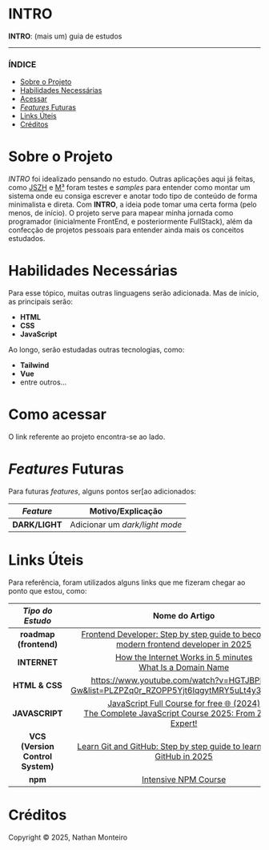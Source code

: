 # INTRO
**INTRO**: (mais um) guia de estudos

---

### ÍNDICE

* [Sobre o Projeto](#about)
* [Habilidades Necessárias](#abilities)
* [Acessar](#access)
* [*Features* Futuras](#fut-feats)
* [Links Úteis](#links)
* [Créditos](#credits)


<h1 id="about">Sobre o Projeto</h1>

_INTRO_ foi idealizado pensando no estudo. Outras aplicações aqui já feitas, como <a href="https://github.com/nathanmontt/JSZH">JSZH</a> e <a href="https://github.com/nathanmontt/MMM">M³</a> foram testes e _samples_ para entender como montar um sistema onde eu consiga escrever e anotar todo tipo de conteúdo de forma minimalista e direta. Com **INTRO**, a ideia pode tomar uma certa forma (pelo menos, de início). O projeto serve para mapear minha jornada como programador (inicialmente FrontEnd, e posteriormente FullStack), além da confecção de projetos pessoais para entender ainda mais os conceitos estudados.


<h1 id="abilities"> Habilidades Necessárias </h1>

Para esse tópico, muitas outras linguagens serão adicionada. Mas de início, as principais serão:

- **HTML**
- **CSS**
- **JavaScript**

Ao longo, serão estudadas outras tecnologias, como:
- **Tailwind**
- **Vue**
- entre outros...


<h1 id="access"> Como acessar </h1>

O link referente ao projeto encontra-se ao lado.


<h1 id="fut-feats"> <em>Features</em> Futuras </h1>

Para futuras <em>features</em>, alguns pontos ser[ao adicionados:

*Feature* | Motivo/Explicação
:---------: | :------:
**DARK/LIGHT** | Adicionar um _dark/light mode_


<h1 id="links"> Links Úteis </h1>

Para referência, foram utilizados alguns links que me fizeram chegar ao ponto que estou, como:

*Tipo do Estudo* | Nome do Artigo
:---------: | :------:
**roadmap (frontend)** | <a href="https://roadmap.sh/frontend">Frontend Developer: Step by step guide to becoming a modern frontend developer in 2025</a>
**INTERNET** | <a href="https://www.youtube.com/watch?v=7_LPdttKXPc&list=PL3lj-tEZFe119GsMEfGhJlLSOQRQLFBSZ">How the Internet Works in 5 minutes</a> <br> <a href="https://www.youtube.com/watch?v=lMHzpBwPuG8&list=PL3lj-tEZFe119GsMEfGhJlLSOQRQLFBSZ&index=2">What Is a Domain Name | Domain Names Explained</a> <br> <a href="https://www.youtube.com/watch?v=Wj0od2ag5sk&list=PL3lj-tEZFe119GsMEfGhJlLSOQRQLFBSZ&index=3"DNS and how does it work?</a> <br> <a href="https://www.youtube.com/watch?v=AXVZYzw8geg&list=PL3lj-tEZFe119GsMEfGhJlLSOQRQLFBSZ&index=4">Different Types of Web Hosting Explained! | Shared Hosting vs. VPS Hosting vs. Dedicated Server</a> <br> <a href="https://www.youtube.com/watch?v=5rLFYtXHo9s&list=PL3lj-tEZFe119GsMEfGhJlLSOQRQLFBSZ&index=5">How does a browser work ? | Engineering side</a> <br> <a href="https://www.youtube.com/watch?v=EoYkl8rwbiM&list=PL3lj-tEZFe119GsMEfGhJlLSOQRQLFBSZ&index=6">How Web Browsers Work</a> <br> <a href="https://www.youtube.com/watch?v=4_-KdOLZWLs&list=PL3lj-tEZFe119GsMEfGhJlLSOQRQLFBSZ&index=7">What is HTTP and Why Web Is Built On It?</a>
**HTML & CSS** | <a href="HTML & CSS Full Course for free">https://www.youtube.com/watch?v=HGTJBPNC-Gw&list=PLZPZq0r_RZOPP5Yjt6IqgytMRY5uLt4y3&index=1</a>
**JAVASCRIPT** | <a href="https://www.youtube.com/watch?v=lfmg-EJ8gm4&list=PLZPZq0r_RZOPP5Yjt6IqgytMRY5uLt4y3&index=2">JavaScript Full Course for free 🌐 (2024)</a> <br> <a href="https://www.udemy.com/course/the-complete-javascript-course/?couponCode=ACCAGE0923">The Complete JavaScript Course 2025: From Zero to Expert!</a>
**VCS (Version Control System)** | <a href="https://roadmap.sh/git-github">Learn Git and GitHub: Step by step guide to learn Git and GitHub in 2025</a>
**npm** | <a href="https://www.youtube.com/watch?v=jHDhaSSKmB0">Intensive NPM Course</a>

<h1 id="credits"> Créditos </h1>

Copyright © 2025, Nathan Monteiro
